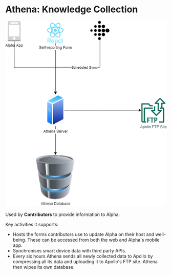 # Athena: Knowledge Collection

![Athena Architecture](./diagrams/Athena.png)

Used by **Contributors** to provide information to Alpha.

Key activities it supports:

- Hosts the forms contributors use to update Alpha on their host and well-being. These can be accessed from both the web and Alpha's mobile app.
- Synchronises smart device data with third party APIs.
- Every six hours Athena sends all newly collected data to Apollo by compressing all its data and uploading it to Apollo's FTP site. Athena then wipes its own database.
